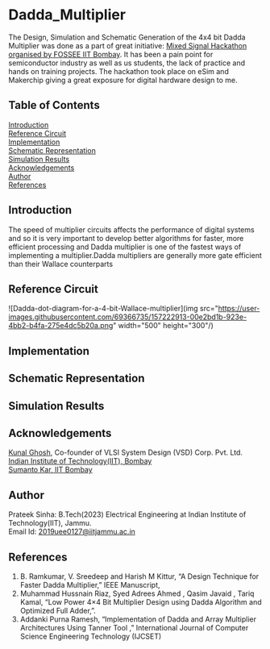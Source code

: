 # Dadda_Multiplier
The Design, Simulation and Schematic Generation of the 4x4 bit Dadda Multiplier was done as a part of great initiative: [Mixed Signal Hackathon organised by FOSSEE IIT Bombay](https://esim.marathoniitb.in/home). It has been a pain point for semiconductor industry as well as us students, the lack of practice and hands on training projects. The hackathon took place on eSim and Makerchip giving a great exposure for digital hardware design to me. 


## Table of Contents 
[Introduction](#introduction) <br />
[Reference Circuit](#reference-circuit) <br />
[Implementation](#implementataion)<br />
[Schematic Representation](#schematic-representation)<br />
[Simulation Results](#simulation-results) <br/>
[Acknowledgements](#acknowledgements) <br />
[Author](#author)<br/>
[References](#references)

## Introduction
The speed of multiplier circuits affects the performance of digital systems and so it is very important to develop better algorithms for faster, more efficient processing and Dadda multiplier is one of the fastest ways of implementing a multiplier.Dadda multipliers are generally more gate efficient than their Wallace counterparts

## Reference Circuit
![Dadda-dot-diagram-for-a-4-bit-Wallace-multiplier](img src="https://user-images.githubusercontent.com/69366735/157222913-00e2bd1b-923e-4bb2-b4fa-275e4dc5b20a.png" width="500" height="300"/)


## Implementation

## Schematic Representation

## Simulation Results














## Acknowledgements 
[Kunal Ghosh](https://github.com/kunalg123), Co-founder of VLSI System Design (VSD) Corp. Pvt. Ltd. <br />
[Indian Institute of Technology(IIT), Bombay](https://www.iitb.ac.in) <br />
[Sumanto Kar, IIT Bombay](https://www.linkedin.com/in/sumanto-kar-0424391a9)

## Author
Prateek Sinha: B.Tech(2023) Electrical Engineering at Indian Institute of Technology(IIT), Jammu. <br />
Email Id: 2019uee0127@iitjammu.ac.in

## References
1) B. Ramkumar, V. Sreedeep and Harish M Kittur, “A Design Technique for Faster Dadda Multiplier,” IEEE Manuscript,
2) Muhammad Hussnain Riaz, Syed Adrees Ahmed , Qasim Javaid , Tariq Kamal, “Low Power 4×4 Bit Multiplier Design using Dadda Algorithm and Optimized Full Adder,”.
3) Addanki Purna Ramesh, “Implementation of Dadda and Array Multiplier Architectures Using Tanner Tool ,” International Journal of Computer Science Engineering Technology (IJCSET)

